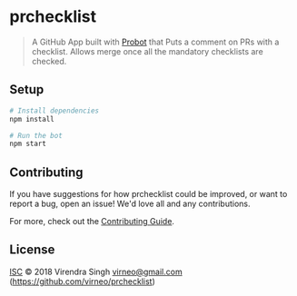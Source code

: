 # prchecklist

> A GitHub App built with [Probot](https://github.com/probot/probot) that Puts a comment on PRs with a checklist. Allows merge once all the mandatory checklists are checked.

## Setup

```sh
# Install dependencies
npm install

# Run the bot
npm start
```

## Contributing

If you have suggestions for how prchecklist could be improved, or want to report a bug, open an issue! We'd love all and any contributions.

For more, check out the [Contributing Guide](CONTRIBUTING.md).

## License

[ISC](LICENSE) © 2018 Virendra Singh <virneo@gmail.com> (https://github.com/virneo/prchecklist)
